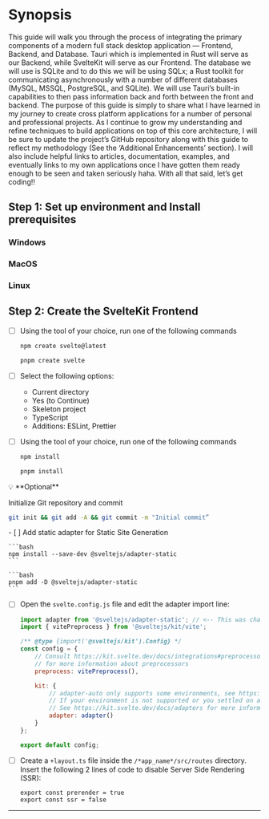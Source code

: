 # Synopsis

This guide will walk you through the process of integrating the primary components of a modern full stack desktop application — Frontend, Backend, and Database. Tauri which is implemented in Rust will serve as our Backend, while SvelteKit will serve as our Frontend. The database we will use is SQLite and to do this we will be using SQLx; a Rust toolkit for communicating asynchronously with a number of different databases (MySQL, MSSQL, PostgreSQL, and SQLite). We will use Tauri’s built-in capabilities to then pass information back and forth between the front and backend. The purpose of this guide is simply to share what I have learned in my journey to create cross platform applications for a number of personal and professional projects. As I continue to grow my understanding and refine techniques to build applications on top of this core architecture, I will be sure to update the project’s GitHub repository along with this guide to reflect my methodology (See the ‘Additional Enhancements’ section). I will also include helpful links to articles, documentation, examples, and eventually links to my own applications once I have gotten them ready enough to be seen and taken seriously haha. With all that said, let’s get coding!!

## Step 1: Set up environment and Install prerequisites

### Windows

### MacOS

### Linux

## Step 2: Create the SvelteKit Frontend

- [ ]  Using the tool of your choice, run one of the following commands
    
    ```bash
    npm create svelte@latest
    ```
    
    ```bash
    pnpm create svelte
    ```
    
- [ ]  Select the following options:
    - Current directory
    - Yes (to Continue)
    - Skeleton project
    - TypeScript
    - Additions: ESLint, Prettier
- [ ]  Using the tool of your choice, run one of the following commands
    
    ```bash
    npm install
    ```
    
    ```bash
    pnpm install
    ```
    

<aside>
💡 **Optional**

Initialize Git repository and commit

```bash
git init && git add -A && git commit -m "Initial commit”
```

</aside>
- [ ]  Add static adapter for Static Site Generation
    
    ```bash
    npm install --save-dev @sveltejs/adapter-static
    ```
    
    ```bash
    pnpm add -D @sveltejs/adapter-static
    ```
    
- [ ]  Open the `svelte.config.js` file and edit the adapter import line:
    
    ```jsx
    import adapter from '@sveltejs/adapter-static'; // <-- This was changed from 'adapter-auto' to 'adapter-static'
    import { vitePreprocess } from '@sveltejs/kit/vite';
    
    /** @type {import('@sveltejs/kit').Config} */
    const config = {
    	// Consult https://kit.svelte.dev/docs/integrations#preprocessors
    	// for more information about preprocessors
    	preprocess: vitePreprocess(),
    
    	kit: {
    		// adapter-auto only supports some environments, see https://kit.svelte.dev/docs/adapter-auto for a list.
    		// If your environment is not supported or you settled on a specific environment, switch out the adapter.
    		// See https://kit.svelte.dev/docs/adapters for more information about adapters.
    		adapter: adapter()
    	}
    };
    
    export default config;
    ```
    
- [ ]  Create a `+layout.ts` file inside the `/*app_name*/src/routes` directory. Insert the following 2 lines of code to disable Server Side Rendering (SSR):
    
    ```tsx
    export const prerender = true
    export const ssr = false
    ```
    

---
